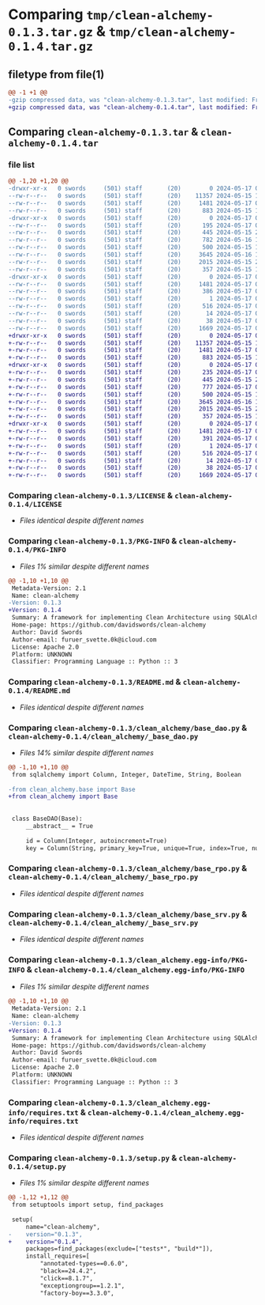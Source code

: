 # Comparing `tmp/clean-alchemy-0.1.3.tar.gz` & `tmp/clean-alchemy-0.1.4.tar.gz`

## filetype from file(1)

```diff
@@ -1 +1 @@
-gzip compressed data, was "clean-alchemy-0.1.3.tar", last modified: Fri May 17 08:01:46 2024, max compression
+gzip compressed data, was "clean-alchemy-0.1.4.tar", last modified: Fri May 17 08:07:41 2024, max compression
```

## Comparing `clean-alchemy-0.1.3.tar` & `clean-alchemy-0.1.4.tar`

### file list

```diff
@@ -1,20 +1,20 @@
-drwxr-xr-x   0 swords     (501) staff       (20)        0 2024-05-17 08:01:46.593613 clean-alchemy-0.1.3/
--rw-r--r--   0 swords     (501) staff       (20)    11357 2024-05-15 18:56:06.000000 clean-alchemy-0.1.3/LICENSE
--rw-r--r--   0 swords     (501) staff       (20)     1481 2024-05-17 08:01:46.593486 clean-alchemy-0.1.3/PKG-INFO
--rw-r--r--   0 swords     (501) staff       (20)      883 2024-05-15 18:56:06.000000 clean-alchemy-0.1.3/README.md
-drwxr-xr-x   0 swords     (501) staff       (20)        0 2024-05-17 08:01:46.592666 clean-alchemy-0.1.3/clean_alchemy/
--rw-r--r--   0 swords     (501) staff       (20)      195 2024-05-17 07:46:14.000000 clean-alchemy-0.1.3/clean_alchemy/__init__.py
--rw-r--r--   0 swords     (501) staff       (20)      445 2024-05-15 20:09:20.000000 clean-alchemy-0.1.3/clean_alchemy/base.py
--rw-r--r--   0 swords     (501) staff       (20)      782 2024-05-16 17:14:56.000000 clean-alchemy-0.1.3/clean_alchemy/base_dao.py
--rw-r--r--   0 swords     (501) staff       (20)      500 2024-05-15 18:56:06.000000 clean-alchemy-0.1.3/clean_alchemy/base_ent.py
--rw-r--r--   0 swords     (501) staff       (20)     3645 2024-05-16 17:18:08.000000 clean-alchemy-0.1.3/clean_alchemy/base_rpo.py
--rw-r--r--   0 swords     (501) staff       (20)     2015 2024-05-15 20:12:10.000000 clean-alchemy-0.1.3/clean_alchemy/base_srv.py
--rw-r--r--   0 swords     (501) staff       (20)      357 2024-05-15 18:56:06.000000 clean-alchemy-0.1.3/clean_alchemy/config.py
-drwxr-xr-x   0 swords     (501) staff       (20)        0 2024-05-17 08:01:46.593303 clean-alchemy-0.1.3/clean_alchemy.egg-info/
--rw-r--r--   0 swords     (501) staff       (20)     1481 2024-05-17 08:01:46.000000 clean-alchemy-0.1.3/clean_alchemy.egg-info/PKG-INFO
--rw-r--r--   0 swords     (501) staff       (20)      386 2024-05-17 08:01:46.000000 clean-alchemy-0.1.3/clean_alchemy.egg-info/SOURCES.txt
--rw-r--r--   0 swords     (501) staff       (20)        1 2024-05-17 08:01:46.000000 clean-alchemy-0.1.3/clean_alchemy.egg-info/dependency_links.txt
--rw-r--r--   0 swords     (501) staff       (20)      516 2024-05-17 08:01:46.000000 clean-alchemy-0.1.3/clean_alchemy.egg-info/requires.txt
--rw-r--r--   0 swords     (501) staff       (20)       14 2024-05-17 08:01:46.000000 clean-alchemy-0.1.3/clean_alchemy.egg-info/top_level.txt
--rw-r--r--   0 swords     (501) staff       (20)       38 2024-05-17 08:01:46.593665 clean-alchemy-0.1.3/setup.cfg
--rw-r--r--   0 swords     (501) staff       (20)     1669 2024-05-17 08:01:34.000000 clean-alchemy-0.1.3/setup.py
+drwxr-xr-x   0 swords     (501) staff       (20)        0 2024-05-17 08:07:41.753346 clean-alchemy-0.1.4/
+-rw-r--r--   0 swords     (501) staff       (20)    11357 2024-05-15 18:56:06.000000 clean-alchemy-0.1.4/LICENSE
+-rw-r--r--   0 swords     (501) staff       (20)     1481 2024-05-17 08:07:41.753205 clean-alchemy-0.1.4/PKG-INFO
+-rw-r--r--   0 swords     (501) staff       (20)      883 2024-05-15 18:56:06.000000 clean-alchemy-0.1.4/README.md
+drwxr-xr-x   0 swords     (501) staff       (20)        0 2024-05-17 08:07:41.752167 clean-alchemy-0.1.4/clean_alchemy/
+-rw-r--r--   0 swords     (501) staff       (20)      235 2024-05-17 08:06:35.000000 clean-alchemy-0.1.4/clean_alchemy/__init__.py
+-rw-r--r--   0 swords     (501) staff       (20)      445 2024-05-15 20:09:20.000000 clean-alchemy-0.1.4/clean_alchemy/_base.py
+-rw-r--r--   0 swords     (501) staff       (20)      777 2024-05-17 08:06:21.000000 clean-alchemy-0.1.4/clean_alchemy/_base_dao.py
+-rw-r--r--   0 swords     (501) staff       (20)      500 2024-05-15 18:56:06.000000 clean-alchemy-0.1.4/clean_alchemy/_base_ent.py
+-rw-r--r--   0 swords     (501) staff       (20)     3645 2024-05-16 17:18:08.000000 clean-alchemy-0.1.4/clean_alchemy/_base_rpo.py
+-rw-r--r--   0 swords     (501) staff       (20)     2015 2024-05-15 20:12:10.000000 clean-alchemy-0.1.4/clean_alchemy/_base_srv.py
+-rw-r--r--   0 swords     (501) staff       (20)      357 2024-05-15 18:56:06.000000 clean-alchemy-0.1.4/clean_alchemy/config.py
+drwxr-xr-x   0 swords     (501) staff       (20)        0 2024-05-17 08:07:41.752980 clean-alchemy-0.1.4/clean_alchemy.egg-info/
+-rw-r--r--   0 swords     (501) staff       (20)     1481 2024-05-17 08:07:41.000000 clean-alchemy-0.1.4/clean_alchemy.egg-info/PKG-INFO
+-rw-r--r--   0 swords     (501) staff       (20)      391 2024-05-17 08:07:41.000000 clean-alchemy-0.1.4/clean_alchemy.egg-info/SOURCES.txt
+-rw-r--r--   0 swords     (501) staff       (20)        1 2024-05-17 08:07:41.000000 clean-alchemy-0.1.4/clean_alchemy.egg-info/dependency_links.txt
+-rw-r--r--   0 swords     (501) staff       (20)      516 2024-05-17 08:07:41.000000 clean-alchemy-0.1.4/clean_alchemy.egg-info/requires.txt
+-rw-r--r--   0 swords     (501) staff       (20)       14 2024-05-17 08:07:41.000000 clean-alchemy-0.1.4/clean_alchemy.egg-info/top_level.txt
+-rw-r--r--   0 swords     (501) staff       (20)       38 2024-05-17 08:07:41.753406 clean-alchemy-0.1.4/setup.cfg
+-rw-r--r--   0 swords     (501) staff       (20)     1669 2024-05-17 08:07:18.000000 clean-alchemy-0.1.4/setup.py
```

### Comparing `clean-alchemy-0.1.3/LICENSE` & `clean-alchemy-0.1.4/LICENSE`

 * *Files identical despite different names*

### Comparing `clean-alchemy-0.1.3/PKG-INFO` & `clean-alchemy-0.1.4/PKG-INFO`

 * *Files 1% similar despite different names*

```diff
@@ -1,10 +1,10 @@
 Metadata-Version: 2.1
 Name: clean-alchemy
-Version: 0.1.3
+Version: 0.1.4
 Summary: A framework for implementing Clean Architecture using SQLAlchemy, with currently only support for FastAPI.
 Home-page: https://github.com/davidswords/clean-alchemy
 Author: David Swords
 Author-email: furuer_svette.0k@icloud.com
 License: Apache 2.0
 Platform: UNKNOWN
 Classifier: Programming Language :: Python :: 3
```

### Comparing `clean-alchemy-0.1.3/README.md` & `clean-alchemy-0.1.4/README.md`

 * *Files identical despite different names*

### Comparing `clean-alchemy-0.1.3/clean_alchemy/base_dao.py` & `clean-alchemy-0.1.4/clean_alchemy/_base_dao.py`

 * *Files 14% similar despite different names*

```diff
@@ -1,10 +1,10 @@
 from sqlalchemy import Column, Integer, DateTime, String, Boolean
 
-from clean_alchemy.base import Base
+from clean_alchemy import Base
 
 
 class BaseDAO(Base):
     __abstract__ = True
 
     id = Column(Integer, autoincrement=True)
     key = Column(String, primary_key=True, unique=True, index=True, nullable=False)
```

### Comparing `clean-alchemy-0.1.3/clean_alchemy/base_rpo.py` & `clean-alchemy-0.1.4/clean_alchemy/_base_rpo.py`

 * *Files identical despite different names*

### Comparing `clean-alchemy-0.1.3/clean_alchemy/base_srv.py` & `clean-alchemy-0.1.4/clean_alchemy/_base_srv.py`

 * *Files identical despite different names*

### Comparing `clean-alchemy-0.1.3/clean_alchemy.egg-info/PKG-INFO` & `clean-alchemy-0.1.4/clean_alchemy.egg-info/PKG-INFO`

 * *Files 1% similar despite different names*

```diff
@@ -1,10 +1,10 @@
 Metadata-Version: 2.1
 Name: clean-alchemy
-Version: 0.1.3
+Version: 0.1.4
 Summary: A framework for implementing Clean Architecture using SQLAlchemy, with currently only support for FastAPI.
 Home-page: https://github.com/davidswords/clean-alchemy
 Author: David Swords
 Author-email: furuer_svette.0k@icloud.com
 License: Apache 2.0
 Platform: UNKNOWN
 Classifier: Programming Language :: Python :: 3
```

### Comparing `clean-alchemy-0.1.3/clean_alchemy.egg-info/requires.txt` & `clean-alchemy-0.1.4/clean_alchemy.egg-info/requires.txt`

 * *Files identical despite different names*

### Comparing `clean-alchemy-0.1.3/setup.py` & `clean-alchemy-0.1.4/setup.py`

 * *Files 1% similar despite different names*

```diff
@@ -1,12 +1,12 @@
 from setuptools import setup, find_packages
 
 setup(
     name="clean-alchemy",
-    version="0.1.3",
+    version="0.1.4",
     packages=find_packages(exclude=["tests*", "build*"]),
     install_requires=[
         "annotated-types==0.6.0",
         "black==24.4.2",
         "click==8.1.7",
         "exceptiongroup==1.2.1",
         "factory-boy==3.3.0",
```

